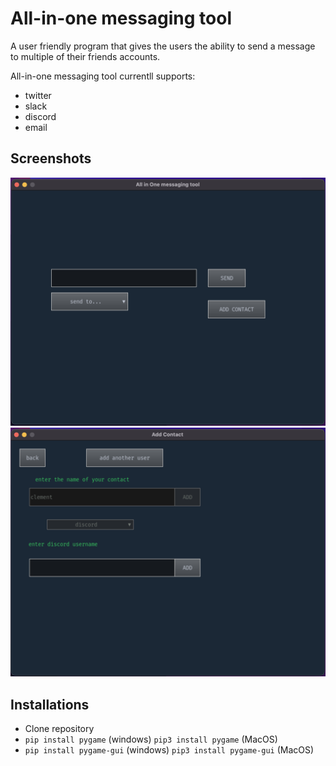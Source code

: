 # All-in-one messaging tool
A user friendly program that gives the users the ability to send a message to multiple of their friends accounts.

All-in-one messaging tool currentll supports:
- twitter
- slack
- discord
- email

## Screenshots
![preview](assets/ScreenShot.png) 
![preview](assets/screenshot2.png)

## Installations
- Clone repository
- `pip install pygame` (windows) `pip3 install pygame` (MacOS)
- `pip install pygame-gui` (windows) `pip3 install pygame-gui` (MacOS)
